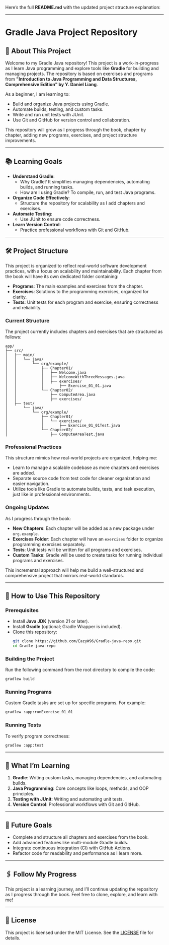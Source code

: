 Here’s the full **README.md** with the updated project structure explanation:

---

# Gradle Java Project Repository

## 🚀 **About This Project**
Welcome to my Gradle Java repository! This project is a work-in-progress as I learn Java programming and explore tools like **Gradle** for building and managing projects. The repository is based on exercises and programs from **"Introduction to Java Programming and Data Structures, Comprehensive Edition" by Y. Daniel Liang**.

As a beginner, I am learning to:
- Build and organize Java projects using Gradle.
- Automate builds, testing, and custom tasks.
- Write and run unit tests with JUnit.
- Use Git and GitHub for version control and collaboration.

This repository will grow as I progress through the book, chapter by chapter, adding new programs, exercises, and project structure improvements.

---

## 📚 **Learning Goals**
- **Understand Gradle**:
  - Why Gradle? It simplifies managing dependencies, automating builds, and running tasks.
  - How am I using Gradle? To compile, run, and test Java programs.
- **Organize Code Effectively**:
  - Structure the repository for scalability as I add chapters and exercises.
- **Automate Testing**:
  - Use JUnit to ensure code correctness.
- **Learn Version Control**:
  - Practice professional workflows with Git and GitHub.

---

## 🛠 **Project Structure**
This project is organized to reflect real-world software development practices, with a focus on scalability and maintainability. Each chapter from the book will have its own dedicated folder containing:
- **Programs**: The main examples and exercises from the chapter.
- **Exercises**: Solutions to the programming exercises, organized for clarity.
- **Tests**: Unit tests for each program and exercise, ensuring correctness and reliability.

### **Current Structure**
The project currently includes chapters and exercises that are structured as follows:
```
app/
├── src/
│   ├── main/
│   │   └── java/
│   │       └── org/example/
│   │           ├── Chapter01/
│   │           │   ├── Welcome.java
│   │           │   ├── WelcomeWithThreeMessages.java
│   │           │   ├── exercises/
│   │           │       ├── Exercise_01_01.java
│   │           └── Chapter02/
│   │               ├── ComputeArea.java
│   │               ├── exercises/
│   ├── test/
│       └── java/
│           └── org/example/
│               ├── Chapter01/
│               │   └── exercises/
│               │       ├── Exercise_01_01Test.java
│               └── Chapter02/
│                   ├── ComputeAreaTest.java
```

### **Professional Practices**
This structure mimics how real-world projects are organized, helping me:
- Learn to manage a scalable codebase as more chapters and exercises are added.
- Separate source code from test code for cleaner organization and easier navigation.
- Utilize tools like Gradle to automate builds, tests, and task execution, just like in professional environments.

### **Ongoing Updates**
As I progress through the book:
- **New Chapters**: Each chapter will be added as a new package under `org.example`.
- **Exercises Folder**: Each chapter will have an `exercises` folder to organize programming exercises separately.
- **Tests**: Unit tests will be written for all programs and exercises.
- **Custom Tasks**: Gradle will be used to create tasks for running individual programs and exercises.

This incremental approach will help me build a well-structured and comprehensive project that mirrors real-world standards.

---

## 🚦 **How to Use This Repository**
### **Prerequisites**
- Install **Java JDK** (version 21 or later).
- Install **Gradle** (optional; Gradle Wrapper is included).
- Clone this repository:
  ```bash
  git clone https://github.com/EazyW96/Gradle-java-repo.git
  cd Gradle-java-repo
  ```

### **Building the Project**
Run the following command from the root directory to compile the code:
```bash
gradlew build
```

### **Running Programs**
Custom Gradle tasks are set up for specific programs. For example:
```bash
gradlew :app:runExercise_01_01
```

### **Running Tests**
To verify program correctness:
```bash
gradlew :app:test
```

---

## 🌟 **What I’m Learning**
1. **Gradle**: Writing custom tasks, managing dependencies, and automating builds.
2. **Java Programming**: Core concepts like loops, methods, and OOP principles.
3. **Testing with JUnit**: Writing and automating unit tests.
4. **Version Control**: Professional workflows with Git and GitHub.

---

## 🎯 **Future Goals**
- Complete and structure all chapters and exercises from the book.
- Add advanced features like multi-module Gradle builds.
- Integrate continuous integration (CI) with GitHub Actions.
- Refactor code for readability and performance as I learn more.

---

## 🖇 **Follow My Progress**
This project is a learning journey, and I’ll continue updating the repository as I progress through the book. Feel free to clone, explore, and learn with me!

---

## 📜 **License**
This project is licensed under the MIT License. See the [LICENSE](LICENSE) file for details.





